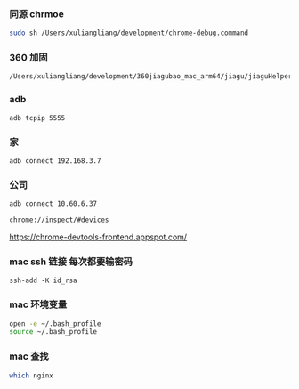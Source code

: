 ### 同源 chrmoe

```bash
sudo sh /Users/xuliangliang/development/chrome-debug.command
```

### 360 加固

```bash
/Users/xuliangliang/development/360jiagubao_mac_arm64/jiagu/jiaguHelperStartup ; exit;
```

### adb

`adb tcpip 5555`

### 家

```Shell
adb connect 192.168.3.7
```

### 公司

```bash
adb connect 10.60.6.37
```

```bash
chrome://inspect/#devices
```

https://chrome-devtools-frontend.appspot.com/

### mac ssh 链接 每次都要输密码

`ssh-add -K id_rsa`

### mac 环境变量

```bash
open -e ~/.bash_profile
source ~/.bash_profile
```

### mac 查找

```bash
which nginx
```
